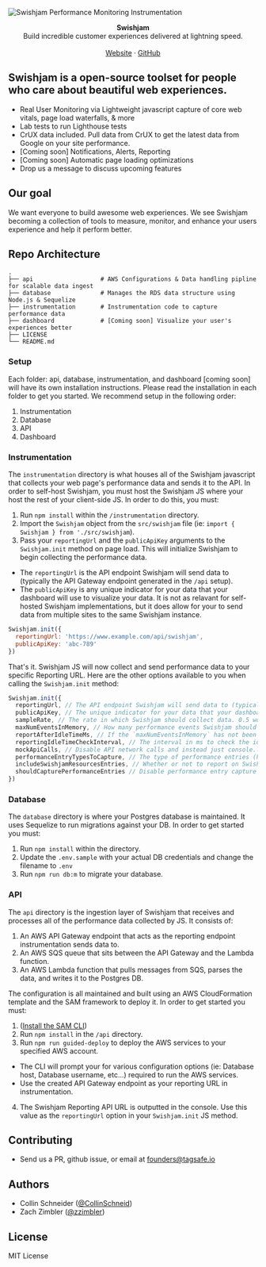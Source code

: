 ![Swishjam Performance Monitoring Instrumentation](https://swishjam.com/readme.png)

<div align="center"> <strong>Swishjam</strong></div>
<div align="center">Build incredible customer experiences delivered at lightning speed.</div>
<br />
<div align="center">
<a href="https://swishjam.com">Website</a>
<span> · </span>
<a href="https://github.com/swishjam/swishjam">GitHub</a>
</div>

## Swishjam is a open-source toolset for people who care about beautiful web experiences.
- Real User Monitoring via Lightweight javascript capture of core web vitals, page load waterfalls, & more
- Lab tests to run Lighthouse tests
- CrUX data included. Pull data from CrUX to get the latest data from Google on your site performance.
- [Coming soon] Notifications, Alerts, Reporting 
- [Coming soon] Automatic page loading optimizations
- Drop us a message to discuss upcoming features

## Our goal
We want everyone to build awesome web experiences. We see Swishjam becoming a collection of tools to measure, monitor, and enhance your users experience and help it perform better.

## Repo Architecture 
    .
    ├── api                   # AWS Configurations & Data handling pipline for scalable data ingest
    ├── database              # Manages the RDS data structure using Node.js & Sequelize
    ├── instrumentation       # Instrumentation code to capture performance data
    ├── dashboard             # [Coming soon] Visualize your user's experiences better
    ├── LICENSE
    └── README.md

### Setup 
Each folder: api, database, instrumentation, and dashboard [coming soon] will have its own installation instructions. Please read the installation in each folder to get you started. We recommend setup in the following order:

1. Instrumentation
2. Database
3. API
3. Dashboard

### Instrumentation
The `instrumentation` directory is what houses all of the Swishjam javascript that collects your web page's performance data and sends it to the API. In order to self-host Swishjam, you must host the Swishjam JS where your host the rest of your client-side JS. In order to do this, you must:

1. Run `npm install` within the `/instrumentation` directory.
2. Import the `Swishjam` object from the `src/swishjam` file (ie: `import { Swishjam } from './src/swishjam`).
3. Pass your `reportingUrl` and the `publicApiKey` arguments to the `Swishjam.init` method on page load. This will initialize Swishjam to begin collecting the performance data. 
- The `reportingUrl` is the API endpoint Swishjam will send data to (typically the API Gateway endpoint generated in the `/api` setup). 
- The `publicApiKey` is any unique indicator for your data that your dashboard will use to visualize your data. It is not as relavant for self-hosted Swishjam implementations, but it does allow for your to send data from multiple sites to the same Swishjam instance.
```js
Swishjam.init({
  reportingUrl: 'https://www.example.com/api/swishjam',
  publicApiKey: 'abc-789'
})
```

That's it. Swishjam JS will now collect and send performance data to your specific Reporting URL. Here are the other options available to you when calling the `Swishjam.init` method:
```js
Swishjam.init({
  reportingUrl, // The API endpoint Swishjam will send data to (typically the API Gateway endpoint generated in the `/api` setup)
  publicApiKey, // The unique indicator for your data that your dashboard will use to visualize your data
  sampleRate, // The rate in which Swishjam should collect data. 0.5 would mean 50% of page views are captured. The default is 1 (100%).
  maxNumEventsInMemory, // How many performance events Swishjam should hold in memory before sending the data to the Swishjam API endponit, flushing the data. The default is 25.
  reportAfterIdleTimeMs, // If the `maxNumEventsInMemory` has not been met, how long in ms to hold onto the data in memory before sending it to the Swishjam API endpoint and flushing the data. The default is 10,000.
  reportingIdleTimeCheckInterval, // The interval in ms to check the idle time reporting, the default is 2,000.
  mockApiCalls, // Disable API network calls and instead just console.log the data, useful for development. Should never be used in prod.
  performanceEntryTypesToCapture, // The type of performance entries (https://developer.mozilla.org/en-US/docs/Web/API/PerformanceEntry/entryType) to capture and report on. The default is: 'navigation', 'paint', 'resource', 'longtask', 'largest-contentful-paint', 'layout-shift'. 
  includeSwishjamResourcesEntries, // Whether or not to report on Swishjam API calls as performance entries. The default is false.
  shouldCapturePerformanceEntries // Disable performance entry capture entirely, and only report Core Web Vital metrics.
})
```

### Database
The `database` directory is where your Postgres database is maintained. It uses Sequelize to run migrations against your DB. In order to get started you must:
1. Run `npm install` within the directory.
2. Update the `.env.sample` with your actual DB credentials and change the filename to `.env`
3. Run `npm run db:m` to migrate your database.

### API
The `api` directory is the ingestion layer of Swishjam that receives and processes all of the performance data collected by JS. It consists of: 
1. An AWS API Gateway endpoint that acts as the reporting endpoint instrumentation sends data to.
2. An AWS SQS queue that sits between the API Gateway and the Lambda function.
3. An AWS Lambda function that pulls messages from SQS, parses the data, and writes it to the Postgres DB.

The configuration is all maintained and built using an AWS CloudFormation template and the SAM framework to deploy it. In order to get started you must:
1. ([Install the SAM CLI](https://docs.aws.amazon.com/serverless-application-model/latest/developerguide/install-sam-cli.html))
2. Run `npm install` in the `/api` directory.
3. Run `npm run guided-deploy` to deploy the AWS services to your specified AWS account. 
- The CLI will prompt your for various configuration options (ie: Database host, Database username, etc...) required to run the AWS services. 
- Use the created API Gateway endpoint as your reporting URL in instrumentation.
4. The Swishjam Reporting API URL is outputted in the console. Use this value as the `reportingUrl` option in your `Swishjam.init` JS method.

## Contributing
- Send us a PR, github issue, or email at founders@tagsafe.io

## Authors
- Collin Schneider ([@CollinSchneid](https://twitter.com/collinschneid))
- Zach Zimbler ([@zzimbler](https://twitter.com/zzimbler))

## License

MIT License
